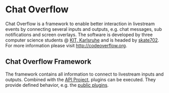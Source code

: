 # Chat Overflow
Chat Overflow is a framework to enable better interaction in livestream events by connecting several inputs and outputs, e.g. chat messages, sub notifications and screen overlays.
The software is developed by three computer science students @ [KIT, Karlsruhe](http://www.kit.edu/) and is headed by [skate702](http://skate702.de). For more information please visit http://codeoverflow.org.

## Chat Overflow Framework
The framework contains all information to connect to livestream inputs and outputs. Combined with the [API Project](https://github.com/codeoverflow-org/chatoverflow-api), plugins can be executed. They provide defined behavior, e.g. the [public plugins](https://github.com/codeoverflow-org/chatoverflow-plugins).
